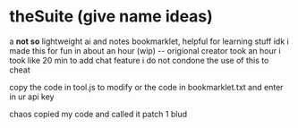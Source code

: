 # theSuite (give name ideas)  
a **not so** lightweight ai and notes bookmarklet, helpful for learning stuff idk i made this for fun in about an hour (wip) -- origional creator took an hour i took like 20 min to add chat feature
i do not condone the use of this to cheat  

copy the code in tool.js to modify or the code in bookmarklet.txt and enter in ur api key

chaos copied my code and called it patch 1 blud
